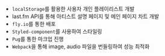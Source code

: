 - `localStorage`를 활용한 사용자 개인 플레이리스트 개발
- last.fm API를 통해 아티스트 설명 페이지 및 메인 페이지 차트 개발
- `fly.io`를 통한 배포
- `Styled-component`를 사용하여 스타일링
- `Pug`를 통한 마크업 진행
- `Webpack`을 통해 image, audio 파일을 번들링하여 성능 최적화